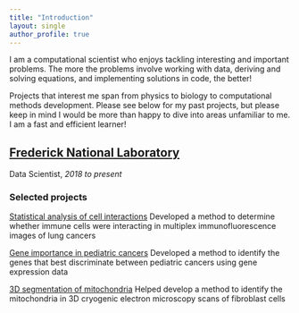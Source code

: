 ```yaml
---
title: "Introduction"
layout: single
author_profile: true
---
```


I am a computational scientist who enjoys tackling interesting and important problems. The more the problems involve working with data, deriving and solving equations, and implementing solutions in code, the better!

Projects that interest me span from physics to biology to computational methods development. Please see below for my past projects, but please keep in mind I would be more than happy to dive into areas unfamiliar to me. I am a fast and efficient learner!

## [Frederick National Laboratory](https://frederick.cancer.gov/)

Data Scientist, *2018 to present*

### Selected projects

[Statistical analysis of cell interactions](bleh.md) Developed a method to determine whether immune cells were interacting in multiplex immunofluorescence images of lung cancers

[Gene importance in pediatric cancers](bleh.md) Developed a method to identify the genes that best discriminate between pediatric cancers using gene expression data

[3D segmentation of mitochondria](bleh.md) Helped develop a method to identify the mitochondria in 3D cryogenic electron microscopy scans of fibroblast cells
